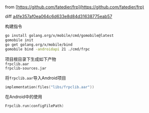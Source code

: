 from [https://github.com/fatedier/frp](https://github.com/fatedier/frp)

diff [a4fe357af0ea064c6d633e8d84d31638775eab57](https://github.com/Liberately/android_frp_aar/commit/a4fe357af0ea064c6d633e8d84d31638775eab57)

构建指令
```bash
go install golang.org/x/mobile/cmd/gomobile@latest
gomobile init
go get golang.org/x/mobile/bind
gomobile bind -androidapi 21 ./cmd/frpc
```

项目根目录下生成如下产物 \
`frpclib.aar` \
`frpclib-sources.jar`

将`frpclib.aar`导入Android项目
```kotlin
implementation(files("libs/frpclib.aar"))
```

在Android中的使用
```kotlin
Frpclib.run(configFilePath)
```
